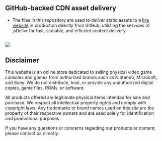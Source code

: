 ## GitHub-backed CDN asset delivery
- The files in this repository are used to deliver static assets to a [live website](https://www.powergamesenlinea.com/) in production directly from GitHub, utilizing the services of jsDelivr for fast, scalable, and efficient content delivery. 
## [![](https://data.jsdelivr.com/v1/package/gh/sircam-html/ipfs.pg/badge)](https://www.jsdelivr.com/package/gh/sircam-html/ipfs.pg)


## Disclaimer

This website is an online store dedicated to selling physical video game consoles and games from authorized brands such as Nintendo, Microsoft, and Sony. We do not distribute, host, or provide any unauthorized digital copies, game files, ROMs, or software.

All products offered are legitimate physical items intended for sale and purchase. We respect all intellectual property rights and comply with copyright laws. Any trademarks or brand names used on this site are the property of their respective owners and are used solely for identification and promotional purposes.

If you have any questions or concerns regarding our products or content, please contact us directly.
##
